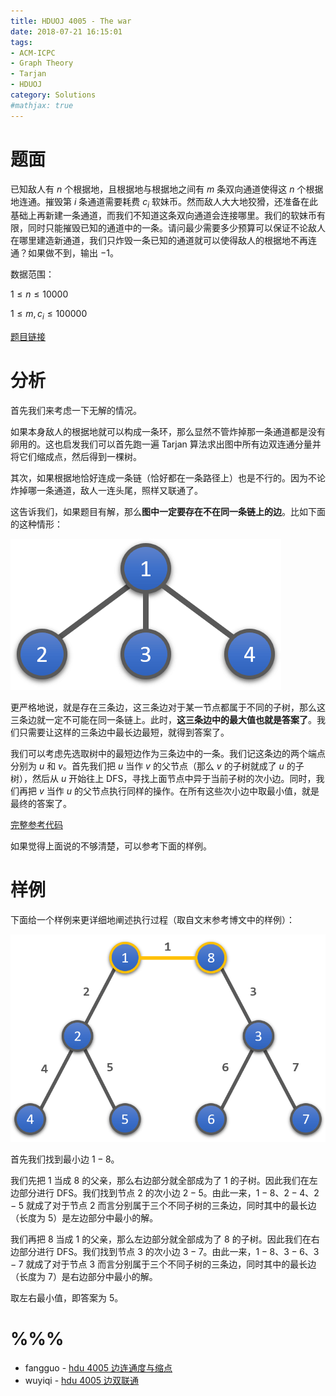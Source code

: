 ```yaml
---
title: HDUOJ 4005 - The war
date: 2018-07-21 16:15:01
tags: 
- ACM-ICPC
- Graph Theory
- Tarjan
- HDUOJ
category: Solutions
#mathjax: true
---
```


# 题面

已知敌人有 $n$ 个根据地，且根据地与根据地之间有 $m$ 条双向通道使得这 $n$ 个根据地连通。摧毁第 $i$ 条通道需要耗费 $c_i$ 软妹币。然而敌人大大地狡猾，还准备在此基础上再新建一条通道，而我们不知道这条双向通道会连接哪里。我们的软妹币有限，同时只能摧毁已知的通道中的一条。请问最少需要多少预算可以保证不论敌人在哪里建造新通道，我们只炸毁一条已知的通道就可以使得敌人的根据地不再连通？如果做不到，输出 $-1$。

数据范围：

$1 \le n \le 10000$

$1 \le m, c_i \le 100000$

[题目链接](http://acm.hdu.edu.cn/showproblem.php?pid=4005)



# 分析

首先我们来考虑一下无解的情况。

如果本身敌人的根据地就可以构成一条环，那么显然不管炸掉那一条通道都是没有卵用的。这也启发我们可以首先跑一遍 Tarjan 算法求出图中所有边双连通分量并将它们缩成点，然后得到一棵树。

其次，如果根据地恰好连成一条链（恰好都在一条路径上）也是不行的。因为不论炸掉哪一条通道，敌人一连头尾，照样又联通了。

这告诉我们，如果题目有解，那么**图中一定要存在不在同一条链上的边**。比如下面的这种情形：

![有解的情形](hduoj-4005/possible_case.png)

更严格地说，就是存在三条边，这三条边对于某一节点都属于不同的子树，那么这三条边就一定不可能在同一条链上。此时，**这三条边中的最大值也就是答案了**。我们只需要让这样的三条边中最长边最短，就得到答案了。

我们可以考虑先选取树中的最短边作为三条边中的一条。我们记这条边的两个端点分别为 $u$ 和 $v$。首先我们把 $u$ 当作 $v$ 的父节点（那么 $v$ 的子树就成了 $u$ 的子树），然后从 $u$ 开始往上 DFS，寻找上面节点中异于当前子树的次小边。同时，我们再把 $v$ 当作 $u$ 的父节点执行同样的操作。在所有这些次小边中取最小值，就是最终的答案了。

[完整参考代码](https://github.com/codgician/ACM-ICPC/blob/master/HDUOJ/4005/tarjan_edcc.cpp)

如果觉得上面说的不够清楚，可以参考下面的样例。

# 样例

下面给一个样例来更详细地阐述执行过程（取自文末参考博文中的样例）：

![样例](hduoj-4005/example.png)

首先我们找到最小边 $1 - 8$。

我们先把 $1$ 当成 $8$ 的父亲，那么右边部分就全部成为了 $1$ 的子树。因此我们在左边部分进行 DFS。我们找到节点 $2$ 的次小边 $2 - 5$。由此一来，$1 - 8$、$2 - 4$、$2 - 5$ 就成了对于节点 $2$ 而言分别属于三个不同子树的三条边，同时其中的最长边（长度为 $5$）是左边部分中最小的解。

我们再把 $8$ 当成 $1$ 的父亲，那么左边部分就全部成为了 $8$ 的子树。因此我们在右边部分进行 DFS。我们找到节点 $3$ 的次小边 $3 - 7$。由此一来，$1 - 8$、$3 - 6$、$3 - 7$ 就成了对于节点 $3$ 而言分别属于三个不同子树的三条边，同时其中的最长边（长度为 $7$）是右边部分中最小的解。

取左右最小值，即答案为 $5$。

# %%%

- fangguo - [hdu 4005 边连通度与缩点](https://www.cnblogs.com/wangfang20/p/3244591.html)
- wuyiqi - [hdu 4005 边双联通](https://www.cnblogs.com/wuyiqi/archive/2011/11/04/2235671.html)